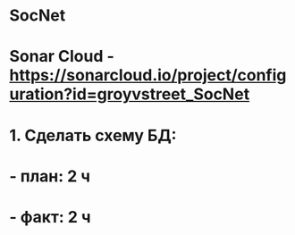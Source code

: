 # SocNet

# Sonar Cloud - https://sonarcloud.io/project/configuration?id=groyvstreet_SocNet

# 1. Сделать схему БД:
# - план: 2 ч
# - факт: 2 ч
